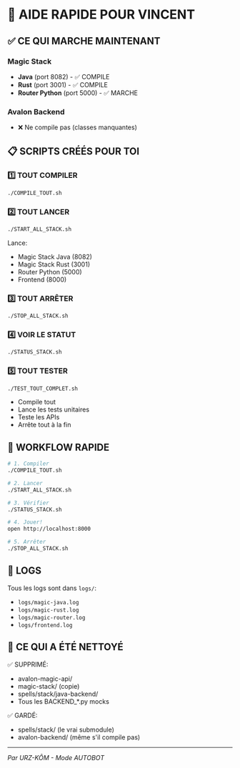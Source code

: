 # 🚀 AIDE RAPIDE POUR VINCENT

## ✅ CE QUI MARCHE MAINTENANT

### Magic Stack
- **Java** (port 8082) - ✅ COMPILE
- **Rust** (port 3001) - ✅ COMPILE
- **Router Python** (port 5000) - ✅ MARCHE

### Avalon Backend
- ❌ Ne compile pas (classes manquantes)

## 📋 SCRIPTS CRÉÉS POUR TOI

### 1️⃣ **TOUT COMPILER**
```bash
./COMPILE_TOUT.sh
```

### 2️⃣ **TOUT LANCER**
```bash
./START_ALL_STACK.sh
```
Lance:
- Magic Stack Java (8082)
- Magic Stack Rust (3001)
- Router Python (5000)
- Frontend (8000)

### 3️⃣ **TOUT ARRÊTER**
```bash
./STOP_ALL_STACK.sh
```

### 4️⃣ **VOIR LE STATUT**
```bash
./STATUS_STACK.sh
```

### 5️⃣ **TOUT TESTER**
```bash
./TEST_TOUT_COMPLET.sh
```
- Compile tout
- Lance les tests unitaires
- Teste les APIs
- Arrête tout à la fin

## 🎯 WORKFLOW RAPIDE

```bash
# 1. Compiler
./COMPILE_TOUT.sh

# 2. Lancer
./START_ALL_STACK.sh

# 3. Vérifier
./STATUS_STACK.sh

# 4. Jouer!
open http://localhost:8000

# 5. Arrêter
./STOP_ALL_STACK.sh
```

## 📝 LOGS

Tous les logs sont dans `logs/`:
- `logs/magic-java.log`
- `logs/magic-rust.log`
- `logs/magic-router.log`
- `logs/frontend.log`

## 🧹 CE QUI A ÉTÉ NETTOYÉ

✅ SUPPRIMÉ:
- avalon-magic-api/
- magic-stack/ (copie)
- spells/stack/java-backend/
- Tous les BACKEND_*.py mocks

✅ GARDÉ:
- spells/stack/ (le vrai submodule)
- avalon-backend/ (même s'il compile pas)

---
*Par URZ-KÔM - Mode AUTOBOT*